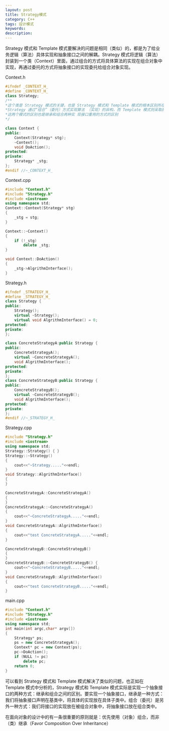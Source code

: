 ```yaml
---
layout: post
title: Strategy模式
category: C++
tags: 设计模式
keywords: 
description: 
---
```


Strategy 模式和 Template 模式要解决的问题是相同（类似）的，都是为了给业务逻辑（算法）具体实现和抽象接口之间的解耦。Strategy 模式将逻辑（算法）封装到一个类（Context）里面，通过组合的方式将具体算法的实现在组合对象中实现，再通过委托的方式将抽象接口的实现委托给组合对象实现。

Context.h

```c++
#ifndef _CONTEXT_H_
#define _CONTEXT_H_
class Strategy;
/**
*这个类是 Strategy 模式的关键，也是 Strategy 模式和 Template 模式的根本区别所在。
*Strategy 通过“组合”（委托）方式实现算法 （实现）的异构，而 Template 模式则采取的 是继承的方式
*这两个模式的区别也是继承和组合两种实 现接口重用的方式的区别
*/

class Context {
public:
    Context(Strategy* stg);
    ~Context();
    void DoAction();
protected:
private:
    Strategy* _stg;
};
#endif //~_CONTEXT_H_

```

Context.cpp

```c++
#include "Context.h"
#include "Strategy.h"
#include <iostream>
using namespace std;
Context::Context(Strategy* stg)
{
    _stg = stg;
}

Context::~Context()
{
    if (!_stg)
        delete _stg;
}

void Context::DoAction()
{
    _stg->AlgrithmInterface();
}


```

Strategy.h

```c++
#ifndef _STRATEGY_H_
#define _STRATEGY_H_
class Strategy {
public:
    Strategy();
    virtual ~Strategy();
    virtual void AlgrithmInterface() = 0;
protected:
private:
};

class ConcreteStrategyA:public Strategy {
public:
    ConcreteStrategyA();
    virtual ~ConcreteStrategyA();
    void AlgrithmInterface();
protected:
private:
};
class ConcreteStrategyB:public Strategy {
public:
    ConcreteStrategyB();
    virtual ~ConcreteStrategyB();
    void AlgrithmInterface();
protected:
private:
};
#endif //~_STRATEGY_H_

```

Strategy.cpp

```c++
#include "Strategy.h"
#include <iostream>
using namespace std;
Strategy::Strategy() { }
Strategy::~Strategy()
{
    cout<<"~Strategy....."<<endl;
}
void Strategy::AlgrithmInterface()
{
}

ConcreteStrategyA::ConcreteStrategyA()
{
}
ConcreteStrategyA::~ConcreteStrategyA()
{
    cout<<"~ConcreteStrategyA....."<<endl;
}
void ConcreteStrategyA::AlgrithmInterface()
{
    cout<<"test ConcreteStrategyA....."<<endl;
}

ConcreteStrategyB::ConcreteStrategyB()
{
}
ConcreteStrategyB::~ConcreteStrategyB() {
    cout<<"~ConcreteStrategyB....."<<endl;
}
void ConcreteStrategyB::AlgrithmInterface()
{
    cout<<"test ConcreteStrategyB....."<<endl;
}

```

main.cpp

```c++
#include "Context.h"
#include "Strategy.h"
#include <iostream>
using namespace std;
int main(int argc,char* argv[])
{
    Strategy* ps;
    ps = new ConcreteStrategyA();
    Context* pc = new Context(ps);
    pc->DoAction();
    if (NULL != pc)
        delete pc;
    return 0;
}

```

可以看到 Strategy 模式和 Template 模式解决了类似的问题，也正如在 Template 模式中分析的，Strategy 模式和 Template 模式实际是实现一个抽象接口的两种方式：继承和组合之间的区别。要实现一个抽象接口，继承是一种方式：我们将抽象接口声明在基类中，将具体的实现放在具体子类中。组合（委托）是另外一种方式：我们将接口的实现放在被组合对象中，将抽象接口放在组合类中。

在面向对象的设计中的有一条很重要的原则就是：优先使用（对象）组合，而非（类）继承（Favor Composition Over Inheritance）
